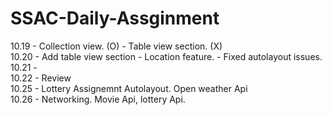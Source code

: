 # SSAC-Daily-Assginment

10.19 - Collection view.      (O)
      - Table view section.   (X)
      <br />
10.20  - Add table view section
       - Location feature.
       - Fixed autolayout issues.
10.21 - 
      <br />
10.22 - Review
      <br />
10.25 - Lottery Assignemnt Autolayout. Open weather Api
      <br />
10.26 - Networking. Movie Api, lottery Api.
      <br />

